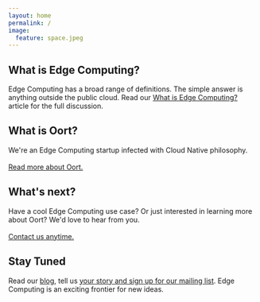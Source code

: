 ```yaml
---
layout: home
permalink: /
image:
  feature: space.jpeg
---
```


<div class="tiles">

  <div class="tile">
    <h2 class="post-title">What is Edge Computing?</h2>
    <p class="post-excerpt">Edge Computing has a broad range of definitions. The simple answer is anything outside the public cloud. Read our <a href="https://medium.com/@oort.io/what-is-edge-computing-4a056979f4a1">What is Edge Computing?</a> article for the full discussion.</p>
  </div><!-- /.tile -->

  <div class="tile">
    <h2 class="post-title">What is Oort?</h2>
    <p class="post-excerpt">We're an Edge Computing startup infected with Cloud Native philosophy.<br/><br/><a href="{{ site.url }}/product/">Read more about Oort.</a></p>
  </div><!-- /.tile -->

  <div class="tile">
    <h2 class="post-title">What's next?</h2>
    <p class="post-excerpt">Have a cool Edge Computing use case? Or just interested in learning more about Oort? We'd love to hear from you.<br/><br/><a href="{{ site.url }}/contact/">Contact us anytime.</a></p>
  </div><!-- /.tile -->

  <div class="tile">
    <h2 class="post-title">Stay Tuned</h2>
    <p class="post-excerpt">Read our <a href="https://medium.com/@oort.io">blog</a>, tell us <a href="{{ site.url }}/contact/">your story and sign up for our mailing list</a>. Edge Computing is an exciting frontier for new ideas.</p>
  </div><!-- /.tile -->

</div><!-- /.tiles -->
